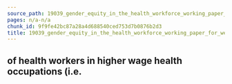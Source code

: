 ```yaml
---
source_path: 19039_gender_equity_in_the_health_workforce_working_paper_for_web_pdf.md
pages: n/a-n/a
chunk_id: 9f9fe42bc87a28a4d688540ced753d7b0876b2d3
title: 19039_gender_equity_in_the_health_workforce_working_paper_for_web_pdf
---
```

## of health workers in higher wage health occupations (i.e.
